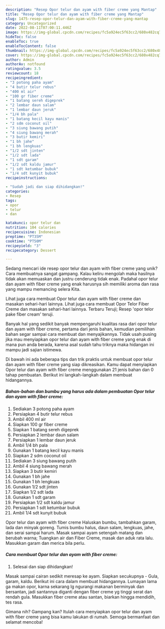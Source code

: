 ```yaml
---
description: "Resep Opor telur dan ayam with fiber creme yang Mantap"
title: "Resep Opor telur dan ayam with fiber creme yang Mantap"
slug: 1475-resep-opor-telur-dan-ayam-with-fiber-creme-yang-mantap
category: Uncategorized
date: 2022-08-11T07:00:11.446Z
image: https://img-global.cpcdn.com/recipes/fc5a924ec5f63cc2/680x482cq70/opor-telur-dan-ayam-with-fiber-creme-foto-resep-utama.jpg
hideToc: false
enableToc: true
enableTocContent: false
thumbnail: https://img-global.cpcdn.com/recipes/fc5a924ec5f63cc2/680x482cq70/opor-telur-dan-ayam-with-fiber-creme-foto-resep-utama.jpg
cover: https://img-global.cpcdn.com/recipes/fc5a924ec5f63cc2/680x482cq70/opor-telur-dan-ayam-with-fiber-creme-foto-resep-utama.jpg
author: Admin
authorAv: notfound
ratingvalue: 3.5
reviewcount: 18
recipeingredient:
- "3 potong paha ayam"
- "4 butir telur rebus"
- "400 ml air"
- "100 gr fiber creme"
- "1 batang sereh digeprek"
- "2 lembar daun salam"
- "1 lembar daun jeruk"
- "1/4 bh pala"
- "1 batang kecil kayu manis"
- "2 sdm coconut oil"
- "3 siung bawang putih"
- "4 siung bawang merah"
- "3 butir kemiri"
- "1 bh jahe"
- "1 bh lengkuas"
- "1/2 sdt jinten"
- "1/2 sdt lada"
- "1 sdt garam"
- "1/2 sdt kaldu jamur"
- "1 sdt ketumbar bubuk"
- "1/4 sdt kunyit bubuk"
recipeinstructions:

- "Sudah jadi dan siap dihidangkan!"
categories:
- Resep
tags:
- opor
- telur
- dan

katakunci: opor telur dan 
nutrition: 104 calories
recipecuisine: Indonesian
preptime: "PT35M"
cooktime: "PT50M"
recipeyield: "3"
recipecategory: Dessert

---
```





Sedang mencari ide resep opor telur dan ayam with fiber creme yang unik? Cara membuatnya sangat gampang. Kalau keliru mengolah maka hasilnya tidak akan memuaskan dan justru cenderung tidak enak. Padahal opor telur dan ayam with fiber creme yang enak harusnya sih memiliki aroma dan rasa yang mampu memancing selera Kita.





Lihat juga cara membuat Opor telur dan ayam with fiber creme dan masakan sehari-hari lainnya. Lihat juga cara membuat Opor Telor Fiber Creme dan masakan sehari-hari lainnya. Terbaru Teruji; Resep &#39;opor telor pake fiber cream&#39; teruji.

Banyak hal yang sedikit banyak mempengaruhi kualitas rasa dari opor telur dan ayam with fiber creme, pertama dari jenis bahan, kemudian pemilihan bahan segar sampai cara membuat dan menyajikannya. Tidak usah pusing jika mau menyiapkan opor telur dan ayam with fiber creme yang enak di mana pun anda berada, karena asal sudah tahu triknya maka hidangan ini mampu jadi sajian istimewa.






Di bawah ini ada beberapa tips dan trik praktis untuk membuat opor telur dan ayam with fiber creme yang siap dikreasikan. Kamu dapat menyiapkan Opor telur dan ayam with fiber creme menggunakan 21 jenis bahan dan 0 tahap pembuatan. Berikut ini langkah-langkah dalam membuat hidangannya.

<!--inarticleads1-->

##### Bahan-bahan dan bumbu yang harus ada dalam pembuatan Opor telur dan ayam with fiber creme:

1. Sediakan 3 potong paha ayam
1. Persiapkan 4 butir telur rebus
1. Ambil 400 ml air
1. Siapkan 100 gr fiber creme
1. Siapkan 1 batang sereh digeprek
1. Persiapkan 2 lembar daun salam
1. Persiapkan 1 lembar daun jeruk
1. Ambil 1/4 bh pala
1. Gunakan 1 batang kecil kayu manis
1. Siapkan 2 sdm coconut oil
1. Sediakan 3 siung bawang putih
1. Ambil 4 siung bawang merah
1. Siapkan 3 butir kemiri
1. Gunakan 1 bh jahe
1. Gunakan 1 bh lengkuas
1. Gunakan 1/2 sdt jinten
1. Siapkan 1/2 sdt lada
1. Gunakan 1 sdt garam
1. Persiapkan 1/2 sdt kaldu jamur
1. Persiapkan 1 sdt ketumbar bubuk
1. Ambil 1/4 sdt kunyit bubuk


Opor telur dan ayam with fiber creme Haluskan bumbu, tambahkan garam, lada dan minyak goreng. Tumis bumbu halus, daun salam, lengkuas, jahe, dan serai sampai harum. Masak sampai ayam setengah matang dan berubah warna; Tuangkan air dan Fiber Creme, masak dan aduk rata lalu. Masukkan garam dan merica bila perlu. 

<!--inarticleads2-->

##### Cara membuat Opor telur dan ayam with fiber creme:


1. Selesai dan siap dihidangkan!

Masak sampai cairan sedikit meresap ke ayam. Siapkan secukupnya - Gula, garam, kaldu. Berikut ini cara dalam membuat hidangannya. Lumayan lama ga makan opor, karna sekarang lg ngurangi makanan berminyak dan bersantan, jadi santannya diganti dengan fiber creme yg tinggi serat dan rendah gula. Masukkan fiber creme atau santan, biarkan hingga mendidih, tes rasa. 

Gimana nih? Gampang kan? Itulah cara menyiapkan opor telur dan ayam with fiber creme yang bisa kamu lakukan di rumah. Semoga bermanfaat dan selamat mencoba!
